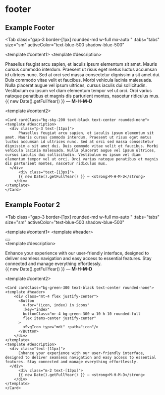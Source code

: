 # footer
<script setup lang="ts">
import { ref } from 'vue'
import SvgIcon from '@jamescoyle/vue-icon';
import { mdiFacebook, mdiTwitter, mdiLinkedin, mdiInstagram } from '@mdi/js';
const tabs = [
  { label: 'UI', value: 1, content: '' },
  { label: 'code', value: 2, content: ''},
];
const icons = [
  mdiFacebook,
  mdiTwitter,
  mdiLinkedin,
  mdiInstagram
]
const footerEnable = ref(true);
</script>


## Example Footer

<Tab 
   class="gap-3 border-[1px] rounded-md w-full mx-auto "
    :tabs="tabs" 
    size="sm"
    activeColor="text-blue-500 shadow-blue-500"
  >
<template #content1>
<Card cardClass="bg-sky-200 text-black text-center rounded-none">
<template #description>
  <div class="p-3 text-[11px]">
      Phasellus feugiat arcu sapien, et iaculis ipsum elementum sit amet. Mauris cursus commodo interdum. Praesent ut risus eget metus luctus accumsan id ultrices nunc. Sed at orci sed massa consectetur dignissim a sit amet dui. Duis commodo vitae velit et faucibus. Morbi vehicula lacinia malesuada. Nulla placerat augue vel ipsum ultrices, cursus iaculis dui sollicitudin. Vestibulum eu ipsum vel diam elementum tempor vel ut orci. Orci varius natoque penatibus et magnis dis parturient montes, nascetur ridiculus mus.
  </div>
      <div class="text-[13px]">
      {{ new Date().getFullYear() }} — <strong>M-H-M-D</strong>
    </div>
</template>
</Card>
</template>

<template #content2>

```vue
<Card cardClass="bg-sky-200 text-black text-center rounded-none">
<template #description>
  <div class="p-3 text-[11px]">
      Phasellus feugiat arcu sapien, et iaculis ipsum elementum sit amet. Mauris cursus commodo interdum. Praesent ut risus eget metus luctus accumsan id ultrices nunc. Sed at orci sed massa consectetur dignissim a sit amet dui. Duis commodo vitae velit et faucibus. Morbi vehicula lacinia malesuada. Nulla placerat augue vel ipsum ultrices, cursus iaculis dui sollicitudin. Vestibulum eu ipsum vel diam elementum tempor vel ut orci. Orci varius natoque penatibus et magnis dis parturient montes, nascetur ridiculus mus.
  </div>
      <div class="text-[13px]">
      {{ new Date().getFullYear() }} — <strong>M-H-M-D</strong>
    </div>
</template>
</Card>
```

</template>
</Tab>


## Example Footer 2

<Tab 
   class="gap-3 border-[1px] rounded-md w-full mx-auto "
    :tabs="tabs" 
    size="sm"
    activeColor="text-blue-500 shadow-blue-500"
  >
<template #content1>
<Card cardClass="bg-green-300 text-black text-center rounded-none">
<template #header>
    <div class="mt-4 flex justify-center">
      <Button
        v-for="(icon, index) in icons"
        :key="index"
        buttonClass="mr-4 bg-green-300 w-10 h-10 rounded-full flex items-center justify-center"
      >
        <SvgIcon type="mdi" :path="icon"/>
      </Button>
    </div>
</template>
<template #description>
  <div class="text-[11px]">
      Enhance your experience with our user-friendly interface, designed to deliver seamless navigation and easy access to essential features. Stay connected and manage everything effortlessly.
  </div>
      <div class="m-2 text-[13px]">
      {{ new Date().getFullYear() }} — <strong>M-H-M-D</strong>
    </div>
</template>
</Card>
</template>

<template #content2>

```vue
<Card cardClass="bg-green-300 text-black text-center rounded-none">
<template #header>
    <div class="mt-4 flex justify-center">
      <Button
        v-for="(icon, index) in icons"
        :key="index"
        buttonClass="mr-4 bg-green-300 w-10 h-10 rounded-full 
        flex items-center justify-center"
      >
        <SvgIcon type="mdi" :path="icon"/>
      </Button>
    </div>
</template>
<template #description>
  <div class="text-[11px]">
      Enhance your experience with our user-friendly interface, designed to deliver seamless navigation and easy access to essential features. Stay connected and manage everything effortlessly.
  </div>
      <div class="m-2 text-[13px]">
      {{ new Date().getFullYear() }} — <strong>M-H-M-D</strong>
    </div>
</template>
</Card>
```

</template>
</Tab>